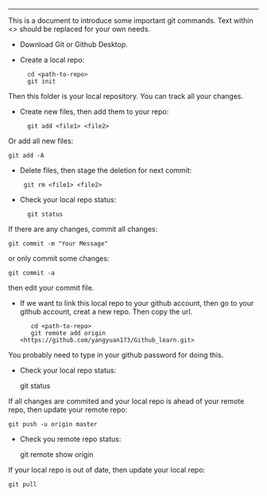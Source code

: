 ---------------------------------------
This is a document to introduce some important git commands. Text within <> should be replaced for your own needs.

- Download Git or Github Desktop.

- Create a local repo:

        cd <path-to-repo>
        git init

Then this folder is your local repository. You can track all your changes.
- Create new files, then add them to your repo:

        git add <file1> <file2>
 
 Or add all new files:
 
    git add -A
 
- Delete files, then stage the deletion for next commit:
 
       git rm <file1> <file2>

- Check your local repo status:

        git status

If there are any changes, commit all changes:

    git commit -m "Your Message"
or only commit some changes:

    git commit -a
then edit your commit file.

- If we want to link this local repo to your github account, then go to your github account, creat a new repo. Then copy the url.

         cd <path-to-repo>
         git remote add origin <https://github.com/yangyuan173/Github_learn.git>

You probably need to type in your github password for doing this.

- Check your local repo status:

    git status
    
If all changes are commited and your local repo is ahead of your remote repo, then update your remote repo:

    git push -u origin master
    
- Check you remote repo status:

     git remote show origin
    
If your local repo is out of date, then update your local repo:

    git pull


